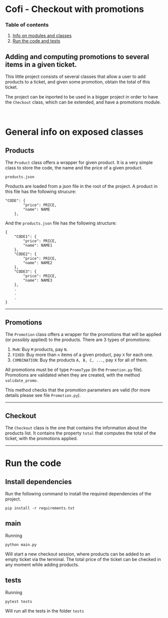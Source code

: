 # Cofi - Checkout with promotions

### Table of contents

1. [Info on modules and classes](#general-info-on-exposed-classes)
2. [Run the code and tests](#run-the-code)



## Adding and computing promotions to several items in a given ticket. 

This little project consists of several classes that allow a user to add products to a ticket, and given some promotion, obtain the total of this ticket. 

The project can be inported to be used in a bigger project in order to have the `Checkout` class, which can be extended, and have a promotions module.

<br/>

# General info on exposed classes

## Products

The `Product` class offers a wrapper for given product. It is a very simple class to store the code, the name and the price of a given product. 


`products.json`

Products are loaded from a json file in the root of the project. A product in this file has the following strucure: 

```
"CODE": {
        "price": PRICE,
        "name": NAME
    },
```
And the `products.json` file has the following structure: 

```
{
    "CODE1": {
        "price": PRICE,
        "name": NAME1
    },
    "CODE2": {
        "price": PRICE,
        "name": NAME2
    },
    "CODE3": {
        "price": PRICE,
        "name": NAME3
    },
    .
    .
    .
}
```

***
## Promotions

The `Promotion` class offers a wrapper for the promotions that will be applied (or possibly applied) to the products. There are 3 types of promotions: 

1. `MxN`: Buy `M` products, pay `N`.
2. `FIXED`: Buy more than `n` items of a given product, pay `X` for each one. 
3. `COMBINATION`: Buy the products `A, B, C, ...`, pay `X` for all of them.

All promotions must be of type `PromoType` (in the `Promotion.py` file). Promotions are validated when they are created, with the method `validate_promo`.

This method checks that the promotion parameters are valid (for more details please see file `Promotion.py`).

***
## Checkout

The `Checkout` class is the one that contains the information about the products list. It contains the property `total` that computes the total of the ticket, with the promotions applied. 

***
# Run the code

## Install dependencies 

Run the following command to install the required dependencies of the project.

```
pip install -r requirements.txt
```

## main

Running

```
python main.py
```

Will start a new checkout session, where products can be added to an empty ticket via the terminal. The total price of the ticket can be checked in any moment while adding products. 

## tests

Running 
```
pytest tests
```

Will run all the tests in the folder `tests`



